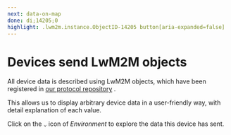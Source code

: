 ```yaml
---
next: data-on-map
done: di;14205;0
highlight: .lwm2m.instance.ObjectID-14205 button[aria-expanded=false]
---
```


# Devices send LwM2M objects

All device data is described using LwM2M objects, which have been registered in
[our protocol repository](https://github.com/hello-nrfcloud/proto-map) .

This allows us to display arbitrary device data in a user-friendly way, with
detail explanation of each value.

Click on the `⌄` icon of _Environment_ to explore the data this device has sent.
